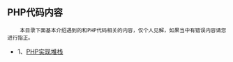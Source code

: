 ## PHP代码内容

		本目录下面基本介绍遇到的和PHP代码相关的内容，仅个人见解，如果当中有错误内容请您进行指正。
		
	
* 1、[PHP实现堆栈](https://github.com/colinleng/interviewquestions/blob/masterPHP/1.php)